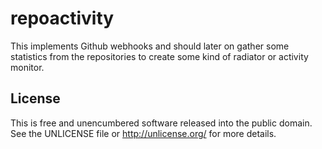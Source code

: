repoactivity
============

This implements Github webhooks and should later on gather some statistics from the repositories to create some kind of radiator or activity monitor.

License
-------

This is free and unencumbered software released into the public domain. See the UNLICENSE file or http://unlicense.org/ for more details.
